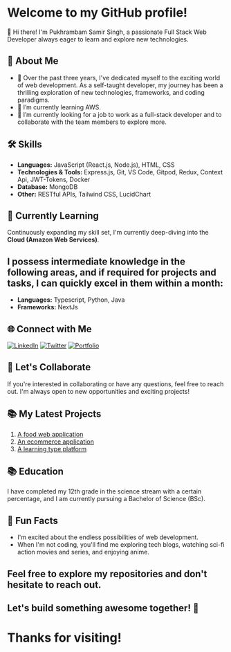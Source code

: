 # Welcome to my GitHub profile!

👋 Hi there! I'm Pukhrambam Samir Singh, a passionate Full Stack Web Developer always eager to learn and explore new technologies.

## 🚀 About Me

- 🌟 Over the past three years, I've dedicated myself to the exciting world of web development. As a self-taught developer, my journey has been a thrilling exploration of new technologies, frameworks, and coding paradigms.
- 🌱 I’m currently learning AWS.
- 👯 I’m currently looking for a job to work as a full-stack developer and to collaborate with the team members to explore more.

## 🛠️ Skills

- **Languages:** JavaScript (React.js, Node.js), HTML, CSS
- **Technologies & Tools:** Express.js, Git, VS Code, Gitpod, Redux, Context Api, JWT-Tokens, Docker
- **Database:** MongoDB
- **Other:** RESTful APIs, Tailwind CSS, LucidChart

## 🌱 Currently Learning

Continuously expanding my skill set, I'm currently deep-diving into the **Cloud (Amazon Web Services)**.

## I possess intermediate knowledge in the following areas, and if required for projects and tasks, I can quickly excel in them within a month:

- **Languages:** Typescript, Python, Java
- **Frameworks:** NextJs

## 🌐 Connect with Me

[![LinkedIn](https://img.shields.io/badge/LinkedIn-Connect-blue)](https://www.linkedin.com/in/samir-singh-6576bb251?lipi=urn%3Ali%3Apage%3Ad_flagship3_profile_view_base_contact_details%3BuAviPuB2S4Srq1GUTO9Fhg%3D%3D)
[![Twitter](https://img.shields.io/badge/Twitter-Follow-blue)](https://twitter.com/PukhrambamSamir)
[![Portfolio](https://img.shields.io/badge/Portfolio-Visit-brightgreen)](https://samirweb.onrender.com/)

## 🤝 Let's Collaborate

If you're interested in collaborating or have any questions, feel free to reach out. I'm always open to new opportunities and exciting projects!

## 📚 My Latest Projects

1. [A food web application](https://food-vista.onrender.com/)
2. [An ecommerce application](https://cartique.onrender.com/)
3. [A learning type platform](https://learnopia.onrender.com/)

## 📚 Education

I have completed my 12th grade in the science stream with a certain percentage, and I am currently pursuing a Bachelor of Science (BSc).

## 🎉 Fun Facts

- I'm excited about the endless possibilities of web development.
- When I'm not coding, you'll find me exploring tech blogs, watching sci-fi action movies and series, and enjoying anime.

## Feel free to explore my repositories and don't hesitate to reach out.

## Let's build something awesome together! 🚀

# Thanks for visiting!
